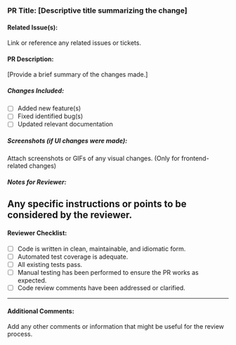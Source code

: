 ### PR Title: [Descriptive title summarizing the change]
#### Related Issue(s):
Link or reference any related issues or tickets.
#### PR Description:
[Provide a brief summary of the changes made.]
##### Changes Included:
- [ ] Added new feature(s)
- [ ] Fixed identified bug(s)
- [ ] Updated relevant documentation
##### Screenshots (if UI changes were made):
Attach screenshots or GIFs of any visual changes. (Only for 
frontend-related changes)
##### Notes for Reviewer:
Any specific instructions or points to be considered by the 
reviewer.
---
#### Reviewer Checklist:
- [ ] Code is written in clean, maintainable, and idiomatic form.
- [ ] Automated test coverage is adequate.
- [ ] All existing tests pass.
- [ ] Manual testing has been performed to ensure the PR works as 
expected.
- [ ] Code review comments have been addressed or clarified.
---
#### Additional Comments:
Add any other comments or information that might be useful for the 
review process.
